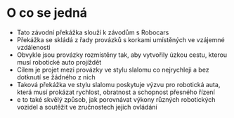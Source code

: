 # O co se jedná
* Tato závodní překážka slouží k závodům s Robocars
* Překážka se skládá z řady provázků s korkami umístěných ve vzájemné vzdálenosti
* Obvykle jsou provázky rozmístěny tak, aby vytvořily úzkou cestu, kterou musí robotické auto projíždět
* Cílem je projet mezi provázky ve stylu slalomu co nejrychleji a bez dotknutí se žádného z nich
* Taková překážka ve stylu slalomu poskytuje výzvu pro robotická auta, která musí prokázat rychlost, obratnost a schopnost přesného řízení
* e to také skvělý způsob, jak porovnávat výkony různých robotických vozidel a soutěžit ve zručnostech jejich ovládání
